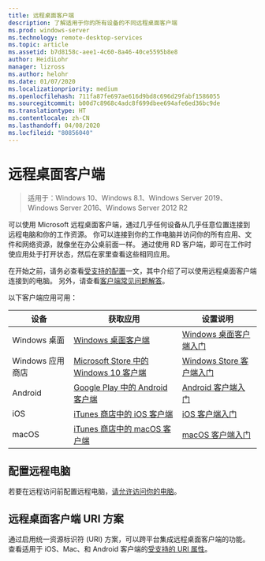 ```yaml
---
title: 远程桌面客户端
description: 了解适用于你的所有设备的不同远程桌面客户端
ms.prod: windows-server
ms.technology: remote-desktop-services
ms.topic: article
ms.assetid: b7d8158c-aee1-4c60-8a46-40ce5595b8e8
author: HeidiLohr
manager: lizross
ms.author: helohr
ms.date: 01/07/2020
ms.localizationpriority: medium
ms.openlocfilehash: 711fa87fe697ae616d9bd8c696d29fabf1586055
ms.sourcegitcommit: b00d7c8968c4adc8f699dbee694afe6ed36bc9de
ms.translationtype: HT
ms.contentlocale: zh-CN
ms.lasthandoff: 04/08/2020
ms.locfileid: "80856040"
---
```

# <a name="remote-desktop-clients"></a>远程桌面客户端

>适用于：Windows 10、Windows 8.1、Windows Server 2019、Windows Server 2016、Windows Server 2012 R2

可以使用 Microsoft 远程桌面客户端，通过几乎任何设备从几乎任意位置连接到远程电脑和你的工作资源。 你可以连接到你的工作电脑并访问你的所有应用、文件和网络资源，就像坐在办公桌前面一样。 通过使用 RD 客户端，即可在工作时使应用处于打开状态，然后在家里查看这些相同应用。

在开始之前，请务必查看[受支持的配置](remote-desktop-supported-config.md)一文，其中介绍了可以使用远程桌面客户端连接到的电脑。 另外，请查看[客户端常见问题解答](remote-desktop-client-faq.md)。

以下客户端应用可用：

| 设备          | 获取应用                                                                                                  | 设置说明                                                                |
|-----------------|-----------------------------------------------------------------------------------------------------------------|-----------------------------------------------------------------------------------|
| Windows 桌面 | [Windows 桌面客户端](windowsdesktop.md#install-the-client)                                               | [Windows 桌面客户端入门](windowsdesktop.md) |
| Windows 应用商店   | [Microsoft Store 中的 Windows 10 客户端](https://go.microsoft.com/fwlink/?LinkID=616709)                   | [Windows Store 客户端入门](windows.md)          |
| Android         | [Google Play 中的 Android 客户端](https://play.google.com/store/apps/details?id=com.microsoft.rdc.android)     | [Android 客户端入门](remote-desktop-android.md) |
| iOS             | [iTunes 商店中的 iOS 客户端](https://itunes.apple.com/app/microsoft-remote-desktop/id714464092?mt=8)     | [iOS 客户端入门](remote-desktop-ios.md)         |
| macOS           | [iTunes 商店中的 macOS 客户端](https://itunes.apple.com/app/microsoft-remote-desktop/id1295203466?mt=12) | [macOS 客户端入门](remote-desktop-mac.md)       |

## <a name="configuring-the-remote-pc"></a>配置远程电脑

若要在远程访问前配置远程电脑，[请允许访问你的电脑](remote-desktop-allow-access.md)。

## <a name="remote-desktop-client-uri-scheme"></a>远程桌面客户端 URI 方案

通过启用统一资源标识符 (URI) 方案，可以跨平台集成远程桌面客户端的功能。 查看适用于 iOS、Mac、和 Android 客户端的[受支持的 URI 属性](remote-desktop-uri.md)。
